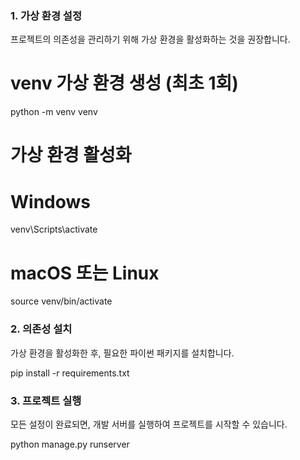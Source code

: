 ### 1. 가상 환경 설정

프로젝트의 의존성을 관리하기 위해 가상 환경을 활성화하는 것을 권장합니다.

# venv 가상 환경 생성 (최초 1회)

python -m venv venv

# 가상 환경 활성화

# Windows

venv\Scripts\activate

# macOS 또는 Linux

source venv/bin/activate

### 2. 의존성 설치

가상 환경을 활성화한 후, 필요한 파이썬 패키지를 설치합니다.

pip install -r requirements.txt

### 3. 프로젝트 실행

모든 설정이 완료되면, 개발 서버를 실행하여 프로젝트를 시작할 수 있습니다.

python manage.py runserver
